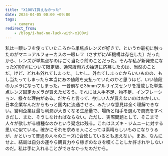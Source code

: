 ```yaml
---
title: "X100VI買えなかった"
date: 2024-04-05 00:00 +09:00
tags:
    - cameras
redirect_from:
    - /blog/i-had-no-luck-with-x100vi
---
```


私は一眼レフを使っていたころから単焦点レンズが好きで、というか最初に触ったのがマニュアルフォーカスの一眼レフ（さすがにAE機構は存在した）だったから、レンズが単焦点なのはごく当たり前のことだった。そんな私が新発売になった[X100VI](https://fujifilm-x.com/ja-jp/products/cameras/x100vi/)について[限定版](https://mall-jp.fujifilm.com/shop/g/g16837194/)、通常版両方の抽選に応募したのは、当然のことだ。けど、どれも外れてしまった。しかし、外れてしまったからいいものの、もし当たってしまったら本当にあの値段を支払っていたのかと思うほど、いい値段のカメラになってしまった。一昔前なら35mmフルサイズセンサを搭載した単焦点レンズ固定カメラが買えただろう。それには人手不足、物不足、インフレーション、様々な理由がある。だからと言って、欲しい人が買えないのはおかしい、日本企業なんだからもっと国内に流通させろ、みたいな意見は全く理解できない。営利企業は最も利潤が大きくなる生産量で、場所と相手を選んで商売をすべきだし、また、そうしなければならない。ただし、実際問題として、そこまで人々が欲しがる機種なのかという疑念は残る。これはスズキ・ジムニーに対する思いに似ている。確かにそれを求める人にとっては素晴らしいものになりうるが、かといって普通の人々のニーズに合致しているとも思えない。まあ、なんにせよ、結局は自分の運やら購買力やら稼ぎのなさを嘆くことしか許されやしないのだ。私は手に入れることができなかったのだから。
